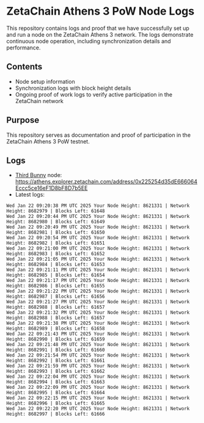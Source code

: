 # ZetaChain Athens 3 PoW Node Logs
This repository contains logs and proof that we have successfully set up and run a node on the ZetaChain Athens 3 network. The logs demonstrate continuous node operation, including synchronization details and performance.

## Contents
- Node setup information
- Synchronization logs with block height details
- Ongoing proof of work logs to verify active participation in the ZetaChain network

## Purpose
This repository serves as documentation and proof of participation in the ZetaChain Athens 3 PoW testnet.

## Logs

- [Third Bunny](https://thirdbunny.xyz/) node: https://athens.explorer.zetachain.com/address/0x225254d35dE666064Eccc5ce16eF1D8bF8D7b5EE
- Latest logs:
```
Wed Jan 22 09:20:38 PM UTC 2025 Your Node Height: 8621331 | Network Height: 8682979 | Blocks Left: 61648
Wed Jan 22 09:20:44 PM UTC 2025 Your Node Height: 8621331 | Network Height: 8682980 | Blocks Left: 61649
Wed Jan 22 09:20:49 PM UTC 2025 Your Node Height: 8621331 | Network Height: 8682981 | Blocks Left: 61650
Wed Jan 22 09:20:54 PM UTC 2025 Your Node Height: 8621331 | Network Height: 8682982 | Blocks Left: 61651
Wed Jan 22 09:21:00 PM UTC 2025 Your Node Height: 8621331 | Network Height: 8682983 | Blocks Left: 61652
Wed Jan 22 09:21:05 PM UTC 2025 Your Node Height: 8621331 | Network Height: 8682984 | Blocks Left: 61653
Wed Jan 22 09:21:11 PM UTC 2025 Your Node Height: 8621331 | Network Height: 8682985 | Blocks Left: 61654
Wed Jan 22 09:21:17 PM UTC 2025 Your Node Height: 8621331 | Network Height: 8682986 | Blocks Left: 61655
Wed Jan 22 09:21:22 PM UTC 2025 Your Node Height: 8621331 | Network Height: 8682987 | Blocks Left: 61656
Wed Jan 22 09:21:27 PM UTC 2025 Your Node Height: 8621331 | Network Height: 8682988 | Blocks Left: 61657
Wed Jan 22 09:21:32 PM UTC 2025 Your Node Height: 8621331 | Network Height: 8682988 | Blocks Left: 61657
Wed Jan 22 09:21:38 PM UTC 2025 Your Node Height: 8621331 | Network Height: 8682989 | Blocks Left: 61658
Wed Jan 22 09:21:43 PM UTC 2025 Your Node Height: 8621331 | Network Height: 8682990 | Blocks Left: 61659
Wed Jan 22 09:21:48 PM UTC 2025 Your Node Height: 8621331 | Network Height: 8682991 | Blocks Left: 61660
Wed Jan 22 09:21:54 PM UTC 2025 Your Node Height: 8621331 | Network Height: 8682992 | Blocks Left: 61661
Wed Jan 22 09:21:59 PM UTC 2025 Your Node Height: 8621331 | Network Height: 8682993 | Blocks Left: 61662
Wed Jan 22 09:22:04 PM UTC 2025 Your Node Height: 8621331 | Network Height: 8682994 | Blocks Left: 61663
Wed Jan 22 09:22:09 PM UTC 2025 Your Node Height: 8621331 | Network Height: 8682995 | Blocks Left: 61664
Wed Jan 22 09:22:15 PM UTC 2025 Your Node Height: 8621331 | Network Height: 8682996 | Blocks Left: 61665
Wed Jan 22 09:22:20 PM UTC 2025 Your Node Height: 8621331 | Network Height: 8682997 | Blocks Left: 61666
```
